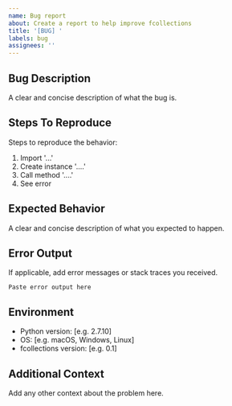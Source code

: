 ```yaml
---
name: Bug report
about: Create a report to help improve fcollections
title: '[BUG] '
labels: bug
assignees: ''
---
```


## Bug Description
A clear and concise description of what the bug is.

## Steps To Reproduce
Steps to reproduce the behavior:
1. Import '...'
2. Create instance '....'
3. Call method '....'
4. See error

## Expected Behavior
A clear and concise description of what you expected to happen.

## Error Output
If applicable, add error messages or stack traces you received.

```
Paste error output here
```

## Environment
 - Python version: [e.g. 2.7.10]
 - OS: [e.g. macOS, Windows, Linux]
 - fcollections version: [e.g. 0.1]

## Additional Context
Add any other context about the problem here.